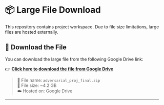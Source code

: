 # 📦 Large File Download

This repository contains project workspace. Due to file size limitations, large files are hosted externally.

## 🔗 Download the File

You can download the large file from the following Google Drive link:

👉 [**Click here to download the file from Google Drive**](https://drive.google.com/file/d/1SvsfddczTLjkVsSzJQPT1ykMjvKxDV1M/view?usp=sharing)

> 📁 File name: `adversarial_proj_final.zip`  
> 📐 File size: ~4.2 GB  
> ☁️ Hosted on: Google Drive

---


